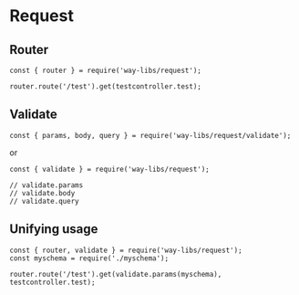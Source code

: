 # Request

## Router

```
const { router } = require('way-libs/request');

router.route('/test').get(testcontroller.test);
```

## Validate

```
const { params, body, query } = require('way-libs/request/validate');
```

or

```
const { validate } = require('way-libs/request');

// validate.params
// validate.body
// validate.query
```

## Unifying usage

```
const { router, validate } = require('way-libs/request');
const myschema = require('./myschema');

router.route('/test').get(validate.params(myschema), testcontroller.test);
```